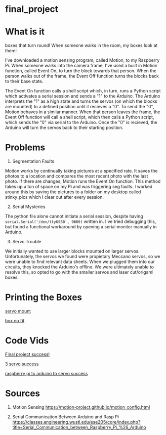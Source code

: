 # final_project

# What is it
boxes that turn round! When someone walks in the room, my boxes look at them!

I've downloaded a motion sensing program, called Motion, to my Raspberry Pi. When someone walks into the camera frame, I've used a built in Motion function, called Event On, to turn the block towards that person. When the person walks out of the frame, the Event Off function turns the blocks back to their base state.

The Event On function calls a shell script which, in turn, runs a Python script which activates a serial session and sends a "1" to the Arduino. The Arduino interprets the "1" as a high state and turns the servos (on which the blocks are mounted) to a defined position until it recieves a "0".  To send the "0", Motion behaves in a similar manner. When that person leaves the frame, the Event Off function will call a shell script, which then calls a Python script, which sends the "0" via serial to the Arduino. Once the "0" is recieved, the Arduino will turn the servos back to their starting position. 

# Problems

1) Segmentation Faults

  Motion works by continually taking pictures at a specified rate. It saves the photos to a location and compares the most recent photo with the last photo. If there are changes, Motion runs the Event On function. This method takes up a ton of space on my Pi and was triggering seg faults. I worked around this by saving the pictures to a folder on my desktop called stinky_pics which I clear out after every session.

2) Serial Mysteries

The python file alone cannot initiate a serial session, despite having `serial.Serial('/dev/ttyUSB0', 9600)` written in. I've tried debugging this, but found a functional workaround by opening a serial monitor manually in Arduino.

3) Servo Trouble

  We initially wanted to use larger blocks mounted on larger servos. Unfortunately, the servos we found were propietary Meccano servos, so we were unable to find relevant data sheets. When we plugged them into our circuits, they knocked the Arduino's offline. We were ultimately unable to resolve this, so opted to go with the smaller servos and laser cut/origami boxes.


# Printing the Boxes
[servo mount](https://www.youtube.com/watch?v=YtCwzTg-Wek)

[box no fit](https://www.youtube.com/watch?v=iaxFFt6FpS0)




# Code Vids

[Final project success!](https://youtu.be/HbOEPSdQ5ss)

[3 servo success](https://www.youtube.com/watch?v=TaTb5RKhFxs)

[raspberry pi to arduino to servo success](https://www.youtube.com/watch?v=B6R78sFvO4M)

# Sources

1. Motion Sensing https://motion-project.github.io/motion_config.html

2. Serial Communication Between Arduino and Rasp Pi https://classes.engineering.wustl.edu/ese205/core/index.php?title=Serial_Communication_between_Raspberry_Pi_%26_Arduino
